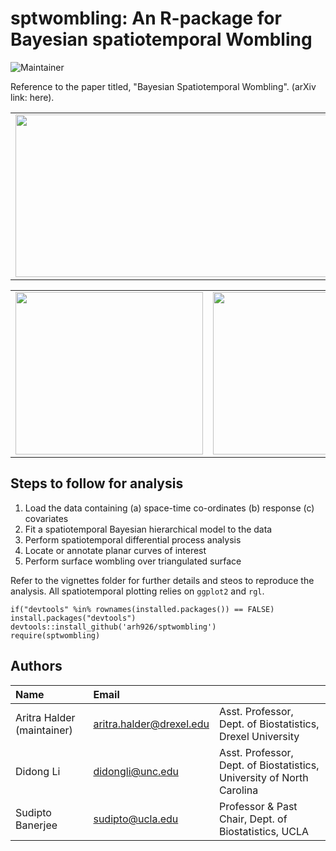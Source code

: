 # sptwombling: An R-package for Bayesian spatiotemporal Wombling

![Maintainer](https://img.shields.io/badge/maintainer-arh926-blue)

Reference to the paper titled, "Bayesian Spatiotemporal Wombling". (arXiv link: here).

<table>
  <tr>
    <td> <img width="600" height="260" src="https://github.com/user-attachments/assets/15eb2dac-21ea-462c-a900-9131ca906fff"/> </td>
    <td> <img width="300" height="260" src="https://github.com/user-attachments/assets/2f1321de-0d28-44b6-9d7b-de352288e67e"/> </td>
  </tr>
</table>

<table>
  <tr>
    <td> <img width="300" height="260" src="https://github.com/user-attachments/assets/9a99542c-e6ec-413e-9324-d40fade26355"/> </td>
    <td> <img width="300" height="260" src="https://github.com/user-attachments/assets/e06d2221-d72d-4d23-887f-faa6cfafb713"/> </td>
    <td> <img width="300" height="260" src="https://github.com/user-attachments/assets/57403b92-aac2-4935-9dd2-f66a56fda072"/> </td>
  </tr>
</table>

## Steps to follow for analysis

1. Load the data containing (a) space-time co-ordinates (b) response (c) covariates
2. Fit a spatiotemporal Bayesian hierarchical model to the data
3. Perform spatiotemporal differential process analysis
4. Locate or annotate planar curves of interest
5. Perform surface wombling over triangulated surface

Refer to the vignettes folder for further details and steos to reproduce the analysis. All spatiotemporal plotting relies on `ggplot2` and `rgl`.
```
if("devtools" %in% rownames(installed.packages()) == FALSE) install.packages("devtools")
devtools::install_github('arh926/sptwombling')
require(sptwombling)
```

## Authors

| Name   | Email       |              |
|:------ |:----------- | :----------- |
| Aritra Halder (maintainer)| aritra.halder@drexel.edu   | Asst. Professor, Dept. of Biostatistics, Drexel University| 
| Didong Li | didongli@unc.edu   | Asst. Professor, Dept. of Biostatistics, University of North Carolina|
| Sudipto Banerjee | sudipto@ucla.edu   | Professor & Past Chair, Dept. of Biostatistics,  UCLA |
<!--- --->

